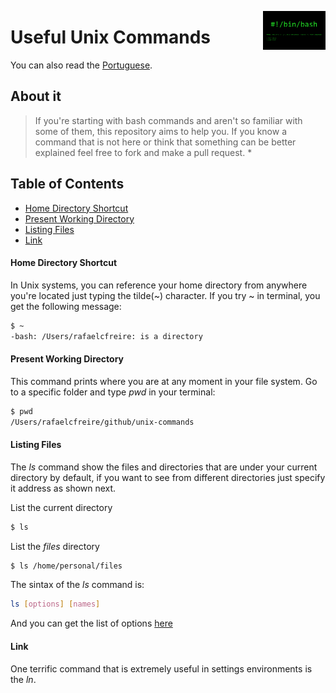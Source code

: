 <img
  src="/img/bash-shellshock.png"
  width="100"
  align="right"
/>

# Useful Unix Commands
You can also read the [Portuguese](translation/README.pt-br.md).

## About it
> If you're starting with bash commands and aren't so familiar with some of them, this repository aims to help you. If you know a command that is not here or think that something can be better explained feel free to fork and make a pull request. *

## Table of Contents
* [Home Directory Shortcut](#home-directory-shortcut)
* [Present Working Directory](#present-working-directory)
* [Listing Files](#listing-files)
* [Link](#link)

#### Home Directory Shortcut
In Unix systems, you can reference your home directory from anywhere you're located just typing the tilde(~) character. If you try ~ in terminal, you get the following message:

```sh
$ ~
-bash: /Users/rafaelcfreire: is a directory
```

#### Present Working Directory
This command prints where you are at any moment in your file system. Go to a specific folder and type <i>pwd</i> in your terminal:

```sh
$ pwd
/Users/rafaelcfreire/github/unix-commands
```

#### Listing Files
The <i>ls</i> command show the files and directories that are under your current directory by default, if you want to see from different directories just specify it address as shown next. 

List the current directory
```sh
$ ls
```

List the <i>files</i> directory
```sh
$ ls /home/personal/files
```

The sintax of the <i>ls</i> command is:

```sh
ls [options] [names]
```

And you can get the list of options [here](http://www.techonthenet.com/unix/basic/ls.php)

#### Link
One terrific command that is extremely useful in settings environments is the <i>ln</i>.
